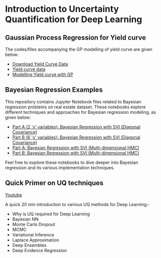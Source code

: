 
# Introduction to Uncertainty Quantification for Deep Learning

## Gaussian Process Regression for Yield curve
The codes/files accompanying the GP modelling of yield curve are given below:

- [Download Yield Curve Data](download-yield-curve.ipynb)
- [Yield curve data](yield_curve_2010_2018.csv)
- [Modelling Yield curve with GP](gp-for-yield-curve.ipynb)

## Bayesian Regression Examples

This repository contains Jupyter Notebook files related to Bayesian regression problems on real estate dataset. These notebooks explore different techniques and approaches for Bayesian regression modeling, as given below:

- [Part A (2 'x' variables): Bayesian Regression with SVI (Diagonal Covariance)](a1.bayes_regr_svi_diagonal_part_a.ipynb)
- [Part B (6 'x' variables): Bayesian Regression with SVI (Diagonal Covariance)](a2.bayes_regr_svi_diagonal_part_b.ipynb)
- [Part A: Bayesian Regression with SVI (Multi-dimensional HMC)](b1.bayes_regr_svi_multi_hmc_2vars.ipynb)
- [Part B: Bayesian Regression with SVI (Multi-dimensional HMC)](b2.bayes_regr_svi_multi_hmc.ipynb)



Feel free to explore these notebooks to dive deeper into Bayesian regression and its various implementation techniques.

## Quick Primer on UQ techniques

[Youtube](https://www.youtube.com/watch?v=LUPPsyspBS0&t=6s)

A quick 20 min introduction to various UQ methods for Deep Learning:- 
- Why is UQ required for Deep Learning
- Bayesian NN
- Monte Carlo Dropout
- MCMC
- Variational Inference
- Laplace Approximation
- Deep Ensembles
- Deep Evidence Regression

